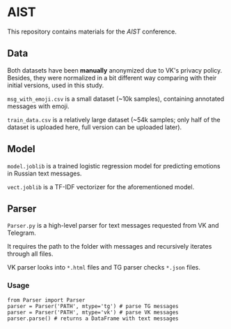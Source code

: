 # AIST
This repository contains materials for the _AIST_ conference.

## Data
Both datasets have been **manually** anonymized due to VK's privacy policy. Besides, they were normalized in a bit different way comparing with their initial versions, used in this study.

`msg_with_emoji.csv` is a small dataset (~10k samples), containing annotated messages with emoji.

`train_data.csv` is a relatively large dataset (~54k samples; only half of the dataset is uploaded here, full version can be uploaded later).

## Model
`model.joblib` is a trained logistic regression model for predicting emotions in Russian text messages.

`vect.joblib` is a TF-IDF vectorizer for the aforementioned model.

## Parser
`Parser.py` is a high-level parser for text messages requested from VK and Telegram.

It requires the path to the folder with messages and recursively iterates through all files. 

VK parser looks into `*.html` files and TG parser checks `*.json` files.

### Usage
```
from Parser import Parser
parser = Parser('PATH', mtype='tg') # parse TG messages
parser = Parser('PATH', mtype='vk') # parse VK messages
parser.parse() # returns a DataFrame with text messages
```
